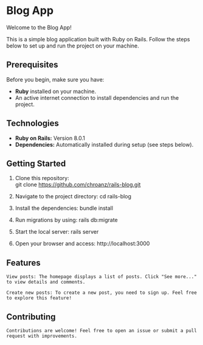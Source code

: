 # Blog App

Welcome to the Blog App!  

This is a simple blog application built with Ruby on Rails. Follow the steps below to set up and run the project on your machine.  

## Prerequisites  

Before you begin, make sure you have:  
- **Ruby** installed on your machine.  
- An active internet connection to install dependencies and run the project.  

## Technologies  

- **Ruby on Rails:** Version 8.0.1  
- **Dependencies:** Automatically installed during setup (see steps below).  

## Getting Started  

1. Clone this repository:  
    git clone https://github.com/chroanz/rails-blog.git

2. Navigate to the project directory:
    cd rails-blog

3. Install the dependencies:
    bundle install

4. Run migrations by using:
    rails db:migrate

5. Start the local server:
    rails server

6. Open your browser and access:
    http://localhost:3000

## Features
    View posts: The homepage displays a list of posts. Click "See more..." to view details and comments.

    Create new posts: To create a new post, you need to sign up. Feel free to explore this feature!
    
## Contributing
    Contributions are welcome! Feel free to open an issue or submit a pull request with improvements.
